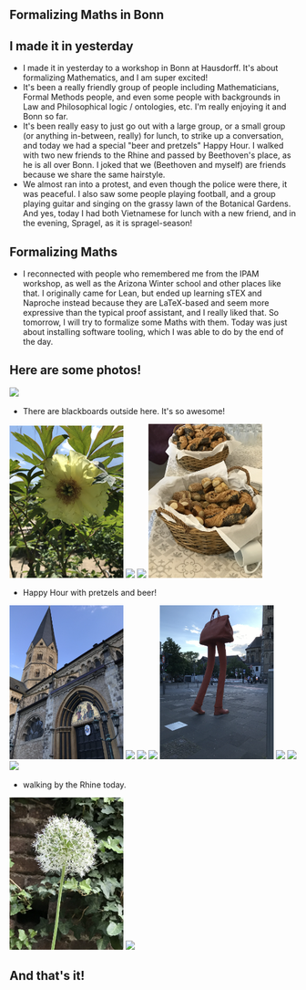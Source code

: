 ## Formalizing Maths in Bonn

## I made it in yesterday
- I made it in yesterday to a workshop in Bonn at Hausdorff. It's about formalizing Mathematics, and I am super excited!
- It's been a really friendly group of people including Mathematicians, Formal Methods people, and even some people with
backgrounds in Law and Philosophical logic / ontologies, etc. I'm really enjoying it and Bonn so far.
- It's been really easy to just go out with a large group, or a small group (or anything in-between, really) for lunch,
to strike up a conversation, and today we had a special "beer and pretzels" Happy Hour. I walked with two new friends
to the Rhine and passed by Beethoven's place, as he is all over Bonn. I joked that we (Beethoven and myself) are friends
because we share the same hairstyle.
- We almost ran into a protest, and even though the police were there, it was peaceful. I also saw some people playing
football, and a group playing guitar and singing on the grassy lawn of the Botanical Gardens. And yes, today I had both
Vietnamese for lunch with a new friend, and in the evening, Spragel, as it is spragel-season!

## Formalizing Maths
- I reconnected with people who remembered me from the IPAM workshop, as well as the Arizona Winter school and other places
like that. I originally came for Lean, but ended up learning sTEX and Naproche instead because they are LaTeX-based and
seem more expressive than the typical proof assistant, and I really liked that. So tomorrow, I will try to formalize
some Maths with them. Today was just about installing software tooling, which I was able to do by the end of the day.

## Here are some photos!

<img src="/images1/HIMsmall24/him1.png" width="200">

- There are blackboards outside here. It's so awesome!

<img src="/images1/HIMsmall24/him2.png" width="200">

<img src="/images1/HIMsmall24/him3.png" width="200">

<img src="/images1/HIMsmall24/him4.png" width="200">

<img src="/images1/HIMsmall24/him5.png" width="200">

- Happy Hour with pretzels and beer!

<img src="/images1/HIMsmall24/him6.png" width="200">

<img src="/images1/HIMsmall24/him7.png" width="200">

<img src="/images1/HIMsmall24/him8.png" width="200">

<img src="/images1/HIMsmall24/him9.png" width="200">

<img src="/images1/HIMsmall24/him10.png" width="200">

<img src="/images1/HIMsmall24/him11.png" width="200">

<img src="/images1/HIMsmall24/him12.png" width="200">

<img src="/images1/HIMsmall24/him13.png" width="200">

- walking by the Rhine today.

<img src="/images1/HIMsmall24/him14.png" width="200">

<img src="/images1/HIMsmall24/him15.png" width="200">


## And that's it!
